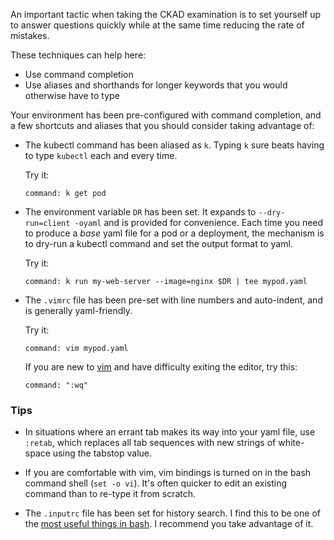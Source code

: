 
An important tactic when taking the CKAD examination is to set yourself up to answer questions quickly while at the same time reducing the rate of mistakes.

These techniques can help here:

- Use command completion
- Use aliases and shorthands for longer keywords that you would otherwise have to type

Your environment has been pre-configured with command completion, and a few shortcuts and aliases that you should consider taking advantage of:

- The kubectl command has been aliased as `k`.  Typing `k` sure beats having to type `kubectl` each and every time.

    Try it:

    ```terminal:execute
    command: k get pod
    ```

- The environment variable `DR` has been set.  It expands to `--dry-run=client -oyaml` and is provided for convenience.  Each time you need to produce a _base_ yaml file for a pod or a deployment, the mechanism is to dry-run a kubectl command and set the output format to yaml.

    Try it:

    ```terminal:execute
    command: k run my-web-server --image=nginx $DR | tee mypod.yaml
    ```

- The `.vimrc` file has been pre-set with line numbers and auto-indent, and is generally yaml-friendly.

    Try it:

    ```terminal:execute
    command: vim mypod.yaml
    ```

    If you are new to [vim](https://www.vim.org/) and have difficulty exiting the editor, try this:

    ```terminal:execute
    command: ":wq"
    ```

### Tips

- In situations where an errant tab makes its way into your yaml file, use `:retab`, which replaces all tab sequences with new strings of white-space using the tabstop value.

- If you are comfortable with vim, vim bindings is turned on in the bash command shell (`set -o vi`).  It's often quicker to edit an existing command than to re-type it from scratch.

- The `.inputrc` file has been set for history search.  I find this to be one of the [most useful things in bash](https://coderwall.com/p/oqtj8w/the-single-most-useful-thing-in-bash).  I recommend you take advantage of it.

